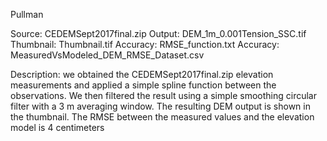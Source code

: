 Pullman

Source: CEDEMSept2017final.zip
Output: DEM_1m_0.001Tension_SSC.tif
Thumbnail: Thumbnail.tif
Accuracy: RMSE_function.txt
Accuracy: MeasuredVsModeled_DEM_RMSE_Dataset.csv

Description: we obtained the CEDEMSept2017final.zip elevation measurements and applied a simple spline function between the observations.
We then filtered the result using a simple smoothing circular filter with a 3 m averaging window. 
The resulting DEM output is shown in the thumbnail. 
The RMSE between the measured values and the elevation model is 4 centimeters
